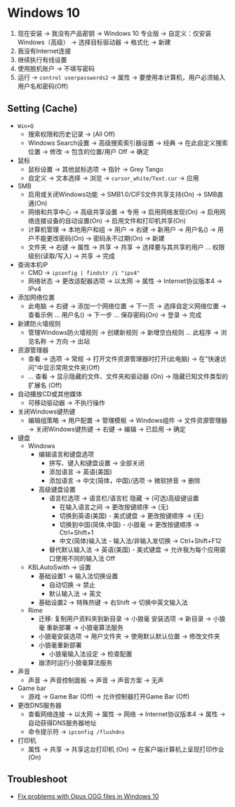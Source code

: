 # Windows 10

1. 现在安装 → 我没有产品密钥 → Windows 10 专业版 → 自定义：仅安装Windows（高级） → 选择目标驱动器 → 格式化 → 新建
2. 我没有Internet连接
3. 继续执行有线设置
4. 使用脱机账户 → 不填写密码
5. 运行 → `control userpasswords2` → 属性 → 要使用本计算机，用户必须输入用户名和密码(Off)

## Setting (Cache)

- `Win+Q`
  - 搜索权限和历史记录 → (All Off)
  - Windows Search设置 → 高级搜索索引器设置 → 经典 → 在此自定义搜索位置 → 修改 → 包含的位置/用户 Off → 确定
- 鼠标
  - 鼠标设置 → 其他鼠标选项 → 指针 → Grey Tango
  - 自定义 → 文本选择 → 浏览 → `cursor_white/Text.cur` → 应用
- SMB
  - 启用或关闭Windows功能 → SMB1.0/CIFS文件共享支持(On) → SMB直通(On)
  - 网络和共享中心 → 高级共享设置 → 专用 → 启用网络发现(On) → 启用网络连接设备的自动设置(On) → 启用文件和打印机共享(On)
  - 计算机管理 → 本地用户和组 → 用户 → 右键 → 新用户 → 用户名() → 用户不能更改密码(On) → 密码永不过期(On) → 新建
  - 文件夹 → 右键 → 属性 → 共享 → 共享 → 选择要与其共享的用户 ... 权限级别(读取/写入) → 共享 → 完成
- 查询本机IP
  - CMD → `ipconfig | findstr /i "ipv4"`
  - 网络状态 → 更改适配器选项 → 以太网 → 属性 → Internet协议版本4 → IPv4
- 添加网络位置
  - 此电脑 → 右键 → 添加一个网络位置 → 下一页 → 选择自定义网络位置 → 查看示例 ... 用户名() → 下一步 ... 保存密码(On) → 登录 → 完成
- 新建防火墙规则
  - 管理Windows防火墙规则 → 创建新规则 → 新增空白规则 ... 此程序 → 浏览名称 → 方向 → 出站
- 资源管理器
  - 查看 → 选项 → 常规 → 打开文件资源管理器时打开(此电脑) → 在"快速访问"中显示常用文件夹(Off)
  - ... 查看 → 显示隐藏的文件、文件夹和驱动器 (On) → 隐藏已知文件类型的扩展名 (Off)
- 自动播放CD或其他媒体
  - 可移动驱动器 → 不执行操作
- 关闭Windows键热键
  - 编辑组策略 → 用户配置 → 管理模板 → Windows组件 → 文件资源管理器 → 关闭Windows键热键 → 右键 → 编辑 → 已启用 → 确定
- 键盘
  - Windows
    - 编辑语言和键盘选项
      - 拼写、键入和键盘设置 → 全部关闭
      - 添加语言 → 英语(美国)
      - 添加语言 → 中文(简体，中国)/选项 → 微软拼音 → 删除
    - 高级键盘设置
      - 语言栏选项 → 语言栏/语言栏 隐藏 → (可选)高级键设置
        - 在输入语言之间 → 更改按键顺序 → (无)
        - 切换到英语(美国) - 美式键盘 → 更改按键顺序 → (无)
        - 切换到中国(简体,中国) - 小狼毫 → 更改按键顺序 → Ctrl+Shift+1
        - 中文(简体)输入法 - 输入法/非输入发切换 → Ctrl+Shift+F12
      - 替代默认输入法 → 英语(美国) - 美式键盘 → 允许我为每个应用窗口使用不同的输入法 Off
  - KBLAutoSwith → 设置
    - 基础设置1 → 输入法切换设置
      - 自动切换 → 禁止
      - 默认输入法 → 英文
    - 基础设置2 → 特殊热键 → 右Shift → 切换中英文输入法
  - Rime
    - 迁移: 复制用户资料夹到新目录 → 小狼毫 安装选项 → 新目录 → 小狼毫 重新部署 → 小狼毫算法服务
    - 小狼毫安装选项 → 用户文件夹 → 使用默认默认位置 → 修改文件夹
    - 小狼毫重新部署
      - 小狼毫输入法设定 → 检查配置
    - 崩溃时运行小狼毫算法服务
- 声音
  - 声音 → 声音控制面板 → 声音 → 声音方案 → 无声
- Game bar
  - 游戏 → Game Bar (Off) → 允许控制器打开Game Bar (Off)
- 更改DNS服务器
  - 查看网络连接 → 以太网 → 属性 → 网络 → Internet协议版本4 → 属性 → 自动获得DNS服务器地址
  - 命令提示符 → `ipconfig /flushdns`
- 打印机
  - 属性 → 共享 → 共享这台打印机 (On) → 在客户端计算机上呈现打印作业 (On)

## Troubleshoot

- [Fix problems with Opus OGG files in Windows 10](https://www.youtube.com/watch?v=y6wMvTldfQo)